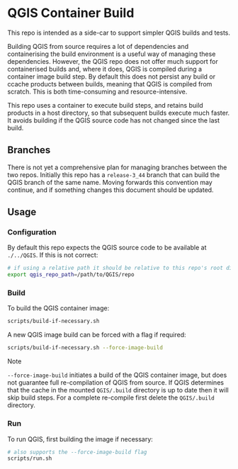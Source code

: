 # QGIS Container Build

This repo is intended as a side-car to support simpler QGIS builds and tests.

Building QGIS from source requires a lot of dependencies and containerising the build environment is a useful way of managing these dependencies. However, the QGIS repo does not offer much support for containerised builds and, where it does, QGIS is compiled during a container image build step. By default this does not persist any build or ccache products between builds, meaning that QGIS is compiled from scratch. This is both time-consuming and resource-intensive.

This repo uses a container to execute build steps, and retains build products in a host directory, so that subsequent builds execute much faster. It avoids building if the QGIS source code has not changed since the last build.

## Branches

There is not yet a comprehensive plan for managing branches between the two repos. Initially this repo has a `release-3_44` branch that can build the QGIS branch of the same name. Moving forwards this convention may continue, and if something changes this document should be updated.

## Usage

### Configuration

By default this repo expects the QGIS source code to be available at `./../QGIS`. If this is not correct:

```sh
# if using a relative path it should be relative to this repo's root directory
export qgis_repo_path=/path/to/QGIS/repo
```

### Build

To build the QGIS container image:

```sh
scripts/build-if-necessary.sh
```

A new QGIS image build can be forced with a flag if required:

```sh
scripts/build-if-necessary.sh --force-image-build
```

> [!NOTE]
> `--force-image-build` initiates a build of the QGIS container image, but does not guarantee full re-compilation of QGIS from source. If QGIS determines that the cache in the mounted `QGIS/.build` directory is up to date then it will skip build steps. For a complete re-compile first delete the `QGIS/.build` directory.


### Run

To run QGIS, first building the image if necessary:

```sh
# also supports the --force-image-build flag
scripts/run.sh
```
